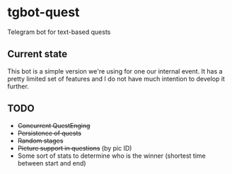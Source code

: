 # tgbot-quest
Telegram bot for text-based quests

## Current state
This bot is a simple version we're using for one our internal event. It has a pretty limited set of features and I do not have much intention to develop it further.

## TODO
* ~~Concurrent QuestEnging~~
* ~~Persistence of quests~~
* ~~Random stages~~
* ~~Picture support in questions~~ (by pic ID)
* Some sort of stats to determine who is the winner (shortest time between start and end)
